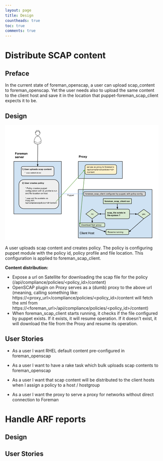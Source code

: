 ```yaml
---
layout: page
title: Design
countheads: true
toc: true
comments: true
---
```


Distribute SCAP content
=======================

Preface
--------
In the current state of foreman_openscap, a user can upload scap_content to foreman_openscap. Yet the user needs also to upload the same content to the client host and save it in the location that puppet-foreman_scap_client expects it to be.

Design
------
![scap design](/static/images/scap_design.png)

A user uploads scap content and creates policy. The policy is configuring puppet module with the policy id, policy profile and file location. This configuration is applied to foreman_scap_client.

**Content distribution:**

- Expose a url on Satellite for downloading the scap file for the policy (/api/compliance/policies/<policy_id>/content)
- OpenSCAP plugin on Proxy serves as a (dumb) proxy to the above url (meaning, calling something like: https://<proxy_url>/compliance/policies/<policy_id>/content will fetch the xml from https://<foreman_url>/api/compliance/policies/<policy_id>/content)
- When foreman_scap_client starts running, it checks if the file configured by puppet exists. If it exists, it will resume operation. If it doesn't exist, it will download the file from the Proxy and resume its operation.

User Stories
------------

- As a user I want RHEL default content pre-configured in foreman_openscap

- As a user I want to have a rake task which bulk uploads scap contents to foreman_openscap

- As a user I want that scap content will be distributed to the client hosts when I assign 
  a policy to a host / hostgroup

- As a user I want the proxy to serve a proxy for networks without direct connection to Foreman



Handle ARF reports
==================

Design
------

User Stories
------------


